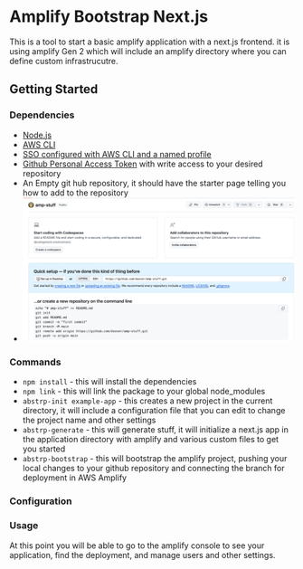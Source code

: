 # Amplify Bootstrap Next.js

This is a tool to start a basic amplify application with a next.js frontend. 
it is using amplify Gen 2 which will include an amplify directory where you can define custom infrastrucutre.

## Getting Started

### Dependencies

- [Node.js](https://nodejs.org/en/download/)
- [AWS CLI](https://docs.aws.amazon.com/cli/latest/userguide/getting-started-install.html)
- [SSO configured with AWS CLI and a named profile](https://docs.aws.amazon.com/cli/latest/userguide/cli-configure-sso.html)
- [Github Personal Access Token](https://docs.github.com/en/authentication/keeping-your-account-and-data-secure/managing-your-personal-access-tokens) with write access to your desired repository
- An Empty git hub repository, it should have the starter page telling you how to add to the repository
- ![alt text](./docs/images/empty-repo.png)


### Commands

- `npm install` - this will install the dependencies
- `npm link` - this will link the package to your global node_modules
- `abstrp-init example-app` - this creates a new project in the current directory, it will include a configuration file that you can edit to change the project name and other settings
- `abstrp-generate` - this will generate stuff, it will initialize a next.js app in the application directory with amplify and various custom files to get you started
- `abstrp-bootstrap` - this will bootstrap the amplify project, pushing your local changes to your github repository and connecting the branch for deployment in AWS Amplify

### Configuration


### Usage
At this point you will be able to go to the amplify console to see your application, find the deployment, and manage users and other settings.

